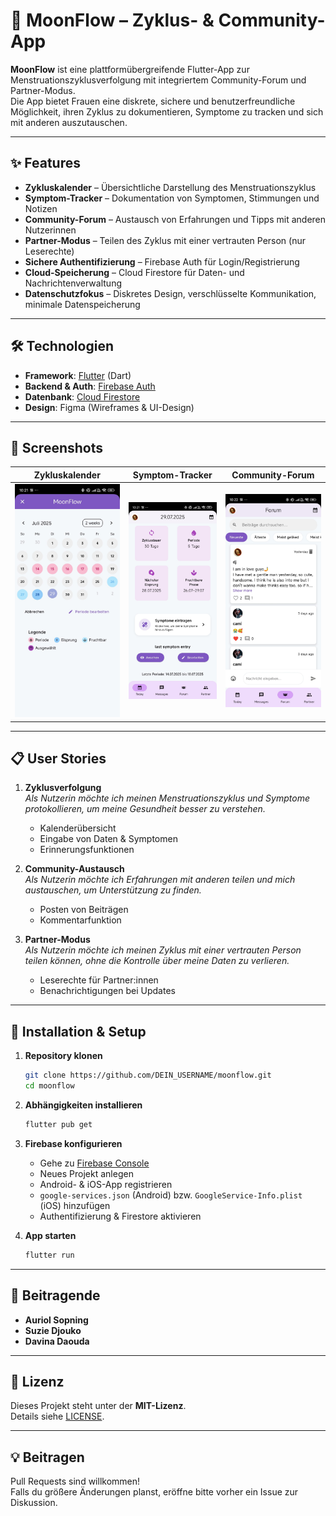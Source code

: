# 🌙 MoonFlow – Zyklus- & Community-App

**MoonFlow** ist eine plattformübergreifende Flutter-App zur Menstruationszyklusverfolgung mit integriertem Community-Forum und Partner-Modus.  
Die App bietet Frauen eine diskrete, sichere und benutzerfreundliche Möglichkeit, ihren Zyklus zu dokumentieren, Symptome zu tracken und sich mit anderen auszutauschen.

---

## ✨ Features

- **Zykluskalender** – Übersichtliche Darstellung des Menstruationszyklus  
- **Symptom-Tracker** – Dokumentation von Symptomen, Stimmungen und Notizen  
- **Community-Forum** – Austausch von Erfahrungen und Tipps mit anderen Nutzerinnen  
- **Partner-Modus** – Teilen des Zyklus mit einer vertrauten Person (nur Leserechte)  
- **Sichere Authentifizierung** – Firebase Auth für Login/Registrierung  
- **Cloud-Speicherung** – Cloud Firestore für Daten- und Nachrichtenverwaltung  
- **Datenschutzfokus** – Diskretes Design, verschlüsselte Kommunikation, minimale Datenspeicherung  

---

## 🛠 Technologien

- **Framework**: [Flutter](https://flutter.dev/) (Dart)  
- **Backend & Auth**: [Firebase Auth](https://firebase.google.com/docs/auth)  
- **Datenbank**: [Cloud Firestore](https://firebase.google.com/docs/firestore)  
- **Design**: Figma (Wireframes & UI-Design)  

---

## 📱 Screenshots

| Zykluskalender | Symptom-Tracker | Community-Forum |
| --- | --- | --- |
| ![Kalender](assets/screenshots/IMG-6(calender).jpg) | ![Tracker](assets\screenshots\IMG-7(homepage).jpg) | ![Forum](assets\screenshots\IMG-13(forum).jpg) |

---

## 📋 User Stories

1. **Zyklusverfolgung**  
   *Als Nutzerin möchte ich meinen Menstruationszyklus und Symptome protokollieren, um meine Gesundheit besser zu verstehen.*  
   - Kalenderübersicht  
   - Eingabe von Daten & Symptomen  
   - Erinnerungsfunktionen  

2. **Community-Austausch**  
   *Als Nutzerin möchte ich Erfahrungen mit anderen teilen und mich austauschen, um Unterstützung zu finden.*  
   - Posten von Beiträgen  
   - Kommentarfunktion  

3. **Partner-Modus**  
   *Als Nutzerin möchte ich meinen Zyklus mit einer vertrauten Person teilen können, ohne die Kontrolle über meine Daten zu verlieren.*  
   - Leserechte für Partner:innen  
   - Benachrichtigungen bei Updates  

---

## 🚀 Installation & Setup

1. **Repository klonen**  

   ```bash
   git clone https://github.com/DEIN_USERNAME/moonflow.git
   cd moonflow
   ```

2. **Abhängigkeiten installieren**  

   ```bash
   flutter pub get
   ```

3. **Firebase konfigurieren**  
   - Gehe zu [Firebase Console](https://console.firebase.google.com/)  
   - Neues Projekt anlegen  
   - Android- & iOS-App registrieren  
   - `google-services.json` (Android) bzw. `GoogleService-Info.plist` (iOS) hinzufügen  
   - Authentifizierung & Firestore aktivieren  

4. **App starten**  

   ```bash
   flutter run
   ```

---

## 🤝 Beitragende

- **Auriol Sopning**
- **Suzie Djouko**  
- **Davina Daouda**

---

## 📄 Lizenz

Dieses Projekt steht unter der **MIT-Lizenz**.  
Details siehe [LICENSE](LICENSE).

---

## 💡 Beitragen

Pull Requests sind willkommen!  
Falls du größere Änderungen planst, eröffne bitte vorher ein Issue zur Diskussion.
